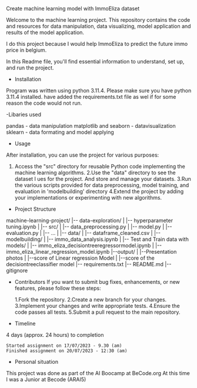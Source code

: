 Create machine learning model with ImmoEliza dataset

Welcome to the machine learning project. This repository contains the code and resources for data manipulation, data visualizing, model application and results of the model application.

I do this project because I would help ImmoEliza to predict the future immo price in belgium.

In this Readme file, you'll find essential information to understand, set up, and run the project.
  
- Installation

Program was written using python 3.11.4. Please make sure you have python 3.11.4 installed. have added the requirements.txt file as wel if for some reason the code would not run.
 

-Libaries used

pandas - data manipulation
matplotlib and seaborn - datavisualization
sklearn - data formating and model applying

 - Usage 

After installation, you can use the project for various purposes:

   1. Access the "src" directory for reusable Python code implementing the machine   learning algorithms.
    2.Use the "data" directory to see the dataset I ues for the project. And store and manage your datasets. 
    3.Run the various scripts provided for data preprocessing, model training, and evaluation in 'modelbuilding' directory
    4.Extend the project by adding your implementations or experimenting with new algorithms.

- Project Structure

machine-learning-project/
|-- data-exploration/
|   |-- hyperparameter tuning.ipynb
|
|-- src/
|   |-- data_preprocessing.py
|   |-- model.py
|   |-- evaluation.py
|   |-- ...
|
|-- data/
|   |--  dataframe_cleaned.csv
|
|-- modelbuilding/
|   |-- immo_data_analysis.ipynb
|   |-- Test and Train data with models/
|  	 |-- immo_eliza_decisiontreeregressormodel.ipynb
|	 |--immo_eliza_linear_regression_model.ipynb
|--output/
|   |--Presentation photos
|   |--score of Linear regression Model
|   |--score of the decisiontreeclassifier model
|-- requirements.txt
|-- README.md
|--gitignore


- Contributors
If you want to submit bug fixes, enhancements, or new features, please follow these steps:

    1.Fork the repository.
    2.Create a new branch for your changes.
    3.Implement your changes and write appropriate tests.
    4.Ensure the code passes all tests.
    5.Submit a pull request to the main repository.

- Timeline

 4 days (approx. 24 hours) to completion

    Started assignment on 17/07/2023 - 9.30 (am)
    Finished assignment on 20/07/2023 - 12:30 (am)
   
- Personal situation

This project was done as part of the AI Boocamp at BeCode.org At this time I was a Junior at Becode (ARAI5)